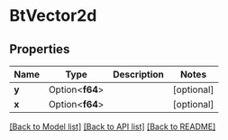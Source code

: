 # BtVector2d

## Properties

Name | Type | Description | Notes
------------ | ------------- | ------------- | -------------
**y** | Option<**f64**> |  | [optional]
**x** | Option<**f64**> |  | [optional]

[[Back to Model list]](../README.md#documentation-for-models) [[Back to API list]](../README.md#documentation-for-api-endpoints) [[Back to README]](../README.md)


